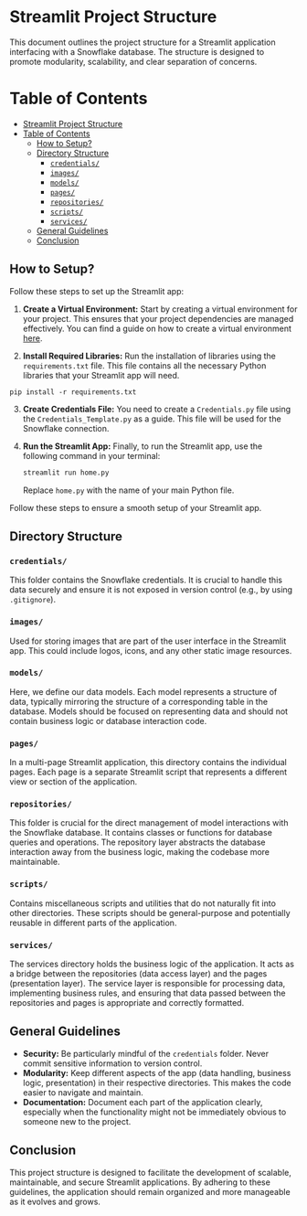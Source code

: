 # Streamlit Project Structure

This document outlines the project structure for a Streamlit application interfacing with a Snowflake database. The structure is designed to promote modularity, scalability, and clear separation of concerns.

# Table of Contents

- [Streamlit Project Structure](#streamlit-project-structure)
- [Table of Contents](#table-of-contents)
  - [How to Setup?](#how-to-setup)
  - [Directory Structure](#directory-structure)
    - [`credentials/`](#credentials)
    - [`images/`](#images)
    - [`models/`](#models)
    - [`pages/`](#pages)
    - [`repositories/`](#repositories)
    - [`scripts/`](#scripts)
    - [`services/`](#services)
  - [General Guidelines](#general-guidelines)
  - [Conclusion](#conclusion)


## How to Setup?

Follow these steps to set up the Streamlit app:

1. **Create a Virtual Environment:** Start by creating a virtual environment for your project. This ensures that your project dependencies are managed effectively. You can find a guide on how to create a virtual environment [here](https://nimbusintelligence.com/2023/12/virtual-environments-python/).

2. **Install Required Libraries:** Run the installation of libraries using the `requirements.txt` file. This file contains all the necessary Python libraries that your Streamlit app will need.

  ```
  pip install -r requirements.txt
  ```

3. **Create Credentials File:** You need to create a `Credentials.py` file using the `Credentials_Template.py` as a guide. This file will be used for the Snowflake connection.

4. **Run the Streamlit App:** Finally, to run the Streamlit app, use the following command in your terminal:

    ```bash
    streamlit run home.py
    ```

    Replace `home.py` with the name of your main Python file.

Follow these steps to ensure a smooth setup of your Streamlit app.


## Directory Structure

### `credentials/`
This folder contains the Snowflake credentials. It is crucial to handle this data securely and ensure it is not exposed in version control (e.g., by using `.gitignore`).

### `images/`
Used for storing images that are part of the user interface in the Streamlit app. This could include logos, icons, and any other static image resources.

### `models/`
Here, we define our data models. Each model represents a structure of data, typically mirroring the structure of a corresponding table in the database. Models should be focused on representing data and should not contain business logic or database interaction code.

### `pages/`
In a multi-page Streamlit application, this directory contains the individual pages. Each page is a separate Streamlit script that represents a different view or section of the application.

### `repositories/`
This folder is crucial for the direct management of model interactions with the Snowflake database. It contains classes or functions for database queries and operations. The repository layer abstracts the database interaction away from the business logic, making the codebase more maintainable.

### `scripts/`
Contains miscellaneous scripts and utilities that do not naturally fit into other directories. These scripts should be general-purpose and potentially reusable in different parts of the application.

### `services/`
The services directory holds the business logic of the application. It acts as a bridge between the repositories (data access layer) and the pages (presentation layer). The service layer is responsible for processing data, implementing business rules, and ensuring that data passed between the repositories and pages is appropriate and correctly formatted.

## General Guidelines

- **Security:** Be particularly mindful of the `credentials` folder. Never commit sensitive information to version control.
- **Modularity:** Keep different aspects of the app (data handling, business logic, presentation) in their respective directories. This makes the code easier to navigate and maintain.
- **Documentation:** Document each part of the application clearly, especially when the functionality might not be immediately obvious to someone new to the project.

## Conclusion

This project structure is designed to facilitate the development of scalable, maintainable, and secure Streamlit applications. By adhering to these guidelines, the application should remain organized and more manageable as it evolves and grows.
